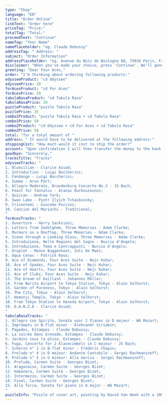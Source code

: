 ```yaml
---
type: "Shop"
language: "EN"
title: "Order Online"
linkText: "Order here"
priceTag: "Price:"
totalTag: "Total:"
proceedText: "Continue"
nameTag: "Your Name"
namePlaceholder: "eg. Claude Debussy"
addressTag: " Address: "
subject: "Order Information"
addressPlaceholder: "eg. Avenue du Bois de Boulogne 80, 75016 Paris, France"
disclaimer: "When you've made your choice, press 'Continue'. We'll generate a message to figure out how to get your order to you - via mail, at a concert, maybe delivered by one of us... After our reaction you'll then be provided with the information needed for a bank transfer."
greeting: "Dear Four Aces,"
order: "I'm thinking about ordering following products:"
odysseeProduct: "cd Odyssee"
odysseePrice: 20
forAcesProduct: "cd For Aces"
forAcesPrice: 20
tabulaRasaProduct: "cd Tabula Rasa"
tabulaRasaPrice: 20
puzzleProduct: "puzzle Tabula Rasa"
puzzlePrice: 35
combo1Product: "puzzle Tabula Rasa + cd Tabula Rasa"
combo1Price: 50
combo2Product: "cd Odyssee + cd For Aces + cd Tabula Rasa"
combo2Price: 50
total: "for a total amount of "
address: " It would have to be delivered at the following address:"
shippingCost: "How much would it cost to ship the order?"
account: "Upon confirmation I will then transfer the money to the bank account IBAN BE12 3456 7890 1234."
goodbye: "Sincerely,"
tracksTitle: "Tracks"
odysseeTracks: "
1. Bluezilian - Clarice Assad;
2. Introduction - Luigi Boccherini;
3. Fandango - Luigi Boccherini;
4. Summa - Arvo Pärt;
5. Allegro Moderato, Brandenburg Concerto No.3 - JS Bach;
6. Feast for Tantalus - Atanas Ourkouzounov;
7. Quiccan - Andrew York;
8. Swan Lake - Pyotr Ilyich Tchaikovsky;
9. Crisantemi - Giacomo Puccini;
10. Cancion del Mariachi - Traditional;
"
forAcesTracks: "
1. Ouverture - Harry Sacksioni;
2. Letters from Zedelghem, Three Memories - Adam Clarke;
3. Murmurs on a Rooftop, Three Memories - Adam Clarke;
4. Scene through a Looking Glass, Three Memories - Adam Clarke;
5. Introduzione, Nelle Regioni del Sogno - Nuccio d'Angelo;
6. Introduzione, Tema e Contrappunti - Nuccio d'Angelo;
7. Droplet - Menno Buggenhout, Inti De Maet;
8. Aqua Cenas - Patrick Roux;
9. Ace of Diamonds, Four Aces Suite - Nejc Kuhar;
10. Ace of Spades, Four Aces Suite - Nejc Kuhar;
11. Ace of Hearts, Four Aces Suite - Nejc Kuhar;
12. Ace of Clubs, Four Aces Suite - Nejc Kuhar;
13. The Dream of Kaillash - Johannes Möller;
14. From Narito Airport to Tokyo Station, Tokyo - Alain Selhorst;
15. Garden of Pureness, Tokyo - Alain Selhorst;
16. The City, Tokyo - Alain Selhorst;
17. Homonji Temple, Tokyo - Alain Selhorst;
18. From Tokyo Station to Haneda Airport, Tokyo - Alain Selhorst;
19. D.A.N.Z.A - Clarice Assad;
"
tabulaRasaTracks: "
1. Allegro con Spirito, Sonata voor 2 Pianos in D majeur - WA Mozart;
2. Impromptu in B-flat minor - Aleksandr Scriabin;
3. Pagodes, Estampes - Claude Debussy;
4. La soirée dans Grenade, Estampes - Claude Debussy;
5. Jardins sous la pluie, Estampes - Claude Debussy;
6. Fuga, Concerto for 2 Klavecimbels in C majeur - JS Bach;
7. Scherzo n° 2 in B-flat minor - Frédéric Chopin;
8. Prelude n° 4 in D majeur: Andante Cantabile - Sergei Rachmaninoff;
9. Prelude n° 5 in G mineur: Alla marcia - Sergei Rachmaninoff;
10. Prelude, Carmen Suite - Georges Bizet;
11. Aragonaise, Carmen Suite - Georges Bizet;
12. Habanera, Carmen Suite - Georges Bizet;
13. Intermezzo, Carmen Suite - Georges Bizet;
14. Final, Carmen Suite - Georges Bizet;
15. Alla Turca, Sonata for piano in A major - WA Mozart;
"
puzzleInfo: "Puzzle of cover art, painting by David Van Heek with a 1000 pieces."
---
```

